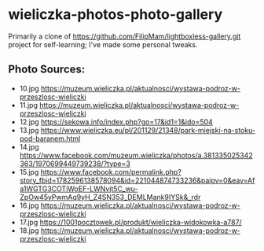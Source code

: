 # wieliczka-photos-photo-gallery
Primarily a clone of https://github.com/FilipMam/lightboxless-gallery.git project for self-learning; 
I've made some personal tweaks.

## Photo Sources:
- 10.jpg https://muzeum.wieliczka.pl/aktualnosci/wystawa-podroz-w-przeszlosc-wieliczki
- 11.jpg https://muzeum.wieliczka.pl/aktualnosci/wystawa-podroz-w-przeszlosc-wieliczki
- 12.jpg https://sekowa.info/index.php?go=17&id1=1&ido=504
- 13.jpg https://www.wieliczka.eu/pl/201129/21348/park-miejski-na-stoku-pod-baranem.html
- 14.jpg https://www.facebook.com/muzeum.wieliczka/photos/a.381335025342363/1970699449739238/?type=3
- 15.jpg https://www.facebook.com/permalink.php?story_fbid=1782596138578094&id=221044874733236&paipv=0&eav=Afa1WGTG3COTiWoEF-LWNvjt5C_wu-ZpOw45yPwmAq9yH_Z4SN353_DEMLMank9IYSk&_rdr
- 16.jpg https://muzeum.wieliczka.pl/aktualnosci/wystawa-podroz-w-przeszlosc-wieliczki
- 17.jpg https://1001pocztowek.pl/produkt/wieliczka-widokowka-a787/
- 18.jpg https://muzeum.wieliczka.pl/aktualnosci/wystawa-podroz-w-przeszlosc-wieliczki
